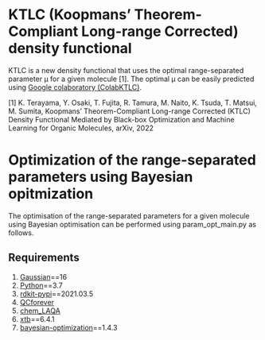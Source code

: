 # KTLC (Koopmans’ Theorem-Compliant Long-range Corrected) density functional

KTLC is a new density functional that uses the optimal range-separated parameter μ for a given molecule [1]. The optimal μ can be easily predicted using [Google colaboratory (ColabKTLC)](https://colab.research.google.com/github/molecule-generator-collection/KTLC/blob/main/ColabKTLC.ipynb). 

[1] K. Terayama, Y. Osaki, T. Fujita, R. Tamura, M. Naito, K. Tsuda, T. Matsui, M. Sumita, Koopmans’ Theorem-Compliant Long-range Corrected (KTLC) Density Functional Mediated by Black-box Optimization and Machine Learning for Organic Molecules, arXiv, 2022

# Optimization of the range-separated parameters using Bayesian opitmization

The optimisation of the range-separated parameters for a given molecule using Bayesian optimisation can be performed using param_opt_main.py as follows.

## Requirements

1. [Gaussian](https://gaussian.com)==16
2. [Python](https://www.anaconda.com/download/)==3.7
3. [rdkit-pypi](https://anaconda.org/rdkit/rdkit)==2021.03.5
4. [QCforever](https://github.com/molecule-generator-collection/QCforever)
5. [chem_LAQA](https://github.com/inter-info-lab/chem_laqa)
6. [xtb](https://github.com/grimme-lab/xtb)==6.4.1
7. [bayesian-optimization](https://github.com/bayesian-optimization/BayesianOptimization)==1.4.3
